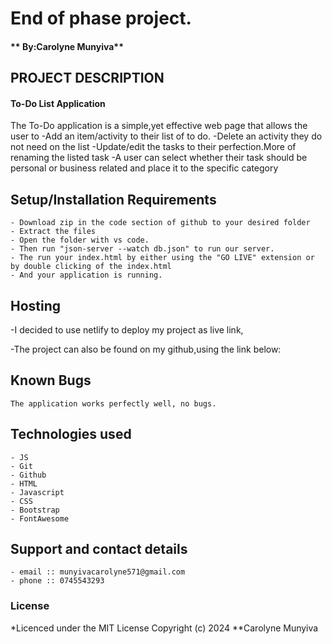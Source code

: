 # End of phase project.
#### ** By:Carolyne Munyiva**
## PROJECT DESCRIPTION
####  To-Do List Application
The To-Do application is a simple,yet effective web page that allows the user to
    -Add an item/activity to their list of to do.
    -Delete an activity they do not need on the list
    -Update/edit the tasks to their perfection.More of renaming the listed task
    -A user can select whether their task should be personal or business related and place it to the specific category


## Setup/Installation Requirements
    - Download zip in the code section of github to your desired folder
    - Extract the files
    - Open the folder with vs code.
    - Then run "json-server --watch db.json" to run our server.
    - The run your index.html by either using the "GO LIVE" extension or by double clicking of the index.html
    - And your application is running.
       
## Hosting
  -I decided to use netlify to deploy my project as live link,

  -The project can also be found on my github,using the link below:
## Known Bugs
    The application works perfectly well, no bugs.

## Technologies used
    - JS
    - Git
    - Github
    - HTML
    - Javascript
    - CSS
    - Bootstrap
    - FontAwesome

## Support and contact details
    - email :: munyivacarolyne571@gmail.com
    - phone :: 0745543293

### License

*Licenced under the MIT License
Copyright (c) 2024 **Carolyne Munyiva
